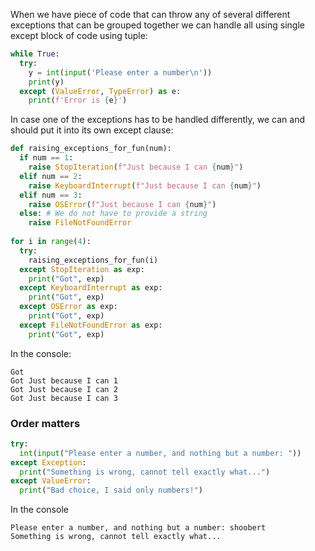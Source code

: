 When we have piece of code that can throw any of several different exceptions that can be grouped together we can handle all using single except block of code using tuple:

```Python
while True:
  try:
    y = int(input('Please enter a number\n'))
    print(y)
  except (ValueError, TypeError) as e:
    print(f'Error is {e}') 
```

In case one of the exceptions has to be handled differently, we can and should put it into its own except clause:
```Python
def raising_exceptions_for_fun(num):
  if num == 1:
    raise StopIteration(f"Just because I can {num}")
  elif num == 2:
    raise KeyboardInterrupt(f"Just because I can {num}")
  elif num == 3:
    raise OSError(f"Just because I can {num}")
  else: # We do not have to provide a string
    raise FileNotFoundError
  
for i in range(4):
  try:
    raising_exceptions_for_fun(i)
  except StopIteration as exp:
    print("Got", exp)
  except KeyboardInterrupt as exp:
    print("Got", exp)
  except OSError as exp:
    print("Got", exp)
  except FileNotFoundError as exp:
    print("Got", exp)
```

In the console:
```console
Got 
Got Just because I can 1
Got Just because I can 2
Got Just because I can 3 
```

### Order matters
```Python
try:
  int(input("Please enter a number, and nothing but a number: "))
except Exception:
  print("Something is wrong, cannot tell exactly what...")
except ValueError:
  print("Bad choice, I said only numbers!") 
```

In the console
```console
Please enter a number, and nothing but a number: shoobert
Something is wrong, cannot tell exactly what...
```